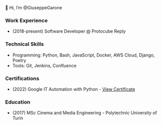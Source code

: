 👋 Hi, I’m @GiuseppeGarone

### Work Experience
- (2018-present) Software Developer @ Protocube Reply

### Technical Skills
- Programming: Python, Bash, JavaScript, Docker, AWS Cloud, Django, Poetry
- Tools: Git, Jenkins, Confluence

### Certifications
- (2022) Google IT Automation with Python - [View Certificate](https://www.credly.com/badges/7272684d-d449-479d-9f9b-d029e3a420e8/public_url)

### Education
- (2017) MSc Cinema and Media Engineering - Polytechnic University of Turin

<!---
GiuseppeGarone/GiuseppeGarone is a ✨ special ✨ repository because its `README.md` (this file) appears on your GitHub profile.
You can click the Preview link to take a look at your changes.
--->

